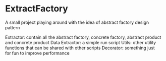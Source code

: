 # ExtractFactory
A small project playing around with the idea of abstract factory design pattern

Extractor: contain all the abstract factory, concrete factory, abstract product and concrete product
Data Extractor: a simple run script
Utils: other utility functions that can be shared with other scripts
Decorator: something just for fun to improve performance
